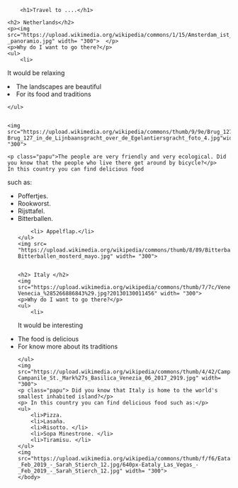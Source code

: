<!DOCTYPE html>
<html>
    <head>
        <meta charset="utf-8">
        <title>Project: Travel webpage</title>
    </head>
    <body>
    <style>
        h2{color:green;}
        .papu{color:red;}
    </style>
    
        <h1>Travel to ....</h1>
        
    <h2> Netherlands</h2>   
    <p><img src="https://upload.wikimedia.org/wikipedia/commons/1/15/Amsterdam_ist_auch_eine_sehr_gr%C3%BCne_Stadt._-_panoramio.jpg" width= "300">  </p>
    <p>Why do I want to go there?</p>
    <ul>
        <li> 
It would be relaxing
            <li>The landscapes are beautiful
            <li>For its food and traditions
        
        
    </ul>
    
    
    <img src="https://upload.wikimedia.org/wikipedia/commons/thumb/9/9e/Brug_127_in_de_Lijnbaansgracht_over_de_Egelantiersgracht_foto_4.jpg/220px-Brug_127_in_de_Lijnbaansgracht_over_de_Egelantiersgracht_foto_4.jpg"width= "300">
    
    <p class="papu">The people are very friendly and very ecological. Did you know that the people who live there get around by bicycle?</p>
    In this country you can find delicious food
such as:
    <ul>
        <li> Poffertjes.</li>
        <li> Rookworst.
        <li> Rijsttafel.
        <li> Bitterballen.</li>

        <li> Appelflap.</li>
    </ul>
    <img src= "https://upload.wikimedia.org/wikipedia/commons/thumb/8/89/Bitterballen_mosterd_mayo.jpg/900px-Bitterballen_mosterd_mayo.jpg" width= "300">
    
    
    <h2> Italy </h2>
    <img src="https://upload.wikimedia.org/wikipedia/commons/thumb/7/7c/Venecia_%285266886843%29.jpg/1199px-Venecia_%285266886843%29.jpg?20130130011456" width= "300">
    <p>Why do I want to go there?</p>
    <ul>
        <li> 
It would be interesting
            <li>The food is delicious
            <li>For know more about its traditions
        
        
    </ul>
    <img src="https://upload.wikimedia.org/wikipedia/commons/thumb/4/42/Campanile_St._Mark%27s_Basilica_Venezia_06_2017_2919.jpg/315px-Campanile_St._Mark%27s_Basilica_Venezia_06_2017_2919.jpg" width= "300">
    <p class="papu"> Did you know that Italy is home to the world's smallest inhabited island?</p>
    <p> In this country you can find delicious food such as:</p>
    <ul>
        <li>Pizza.
        <li>Lasaña. 
        <li>Risotto. </li>
        <li>Sopa Minestrone. </li>
        <li>Tiramisu. </li>
    </ul>
    <img src="https://upload.wikimedia.org/wikipedia/commons/thumb/f/f6/Eataly_Las_Vegas_-_Feb_2019_-_Sarah_Stierch_12.jpg/640px-Eataly_Las_Vegas_-_Feb_2019_-_Sarah_Stierch_12.jpg" width= "300">
    </body>
</html>
